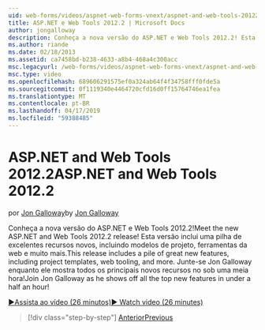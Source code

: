 ```yaml
---
uid: web-forms/videos/aspnet-web-forms-vnext/aspnet-and-web-tools-20122
title: ASP.NET e Web Tools 2012.2 | Microsoft Docs
author: jongalloway
description: Conheça a nova versão do ASP.NET e Web Tools 2012.2! Esta versão inclui uma pilha de excelentes recursos novos, incluindo modelos de projeto, ferramentas da web e muito mais. Joana...
ms.author: riande
ms.date: 02/18/2013
ms.assetid: ca7458bd-b238-4633-a8b4-468a4c300acc
msc.legacyurl: /web-forms/videos/aspnet-web-forms-vnext/aspnet-and-web-tools-20122
msc.type: video
ms.openlocfilehash: 689606291575ef0a324ab64f4f34758fff0fde5a
ms.sourcegitcommit: 0f1119340e4464720cfd16d0ff15764746ea1fea
ms.translationtype: MT
ms.contentlocale: pt-BR
ms.lasthandoff: 04/17/2019
ms.locfileid: "59388485"
---
```

# <a name="aspnet-and-web-tools-20122"></a><span data-ttu-id="3e910-105">ASP.NET and Web Tools 2012.2</span><span class="sxs-lookup"><span data-stu-id="3e910-105">ASP.NET and Web Tools 2012.2</span></span>

<span data-ttu-id="3e910-106">por [Jon Galloway](https://github.com/jongalloway)</span><span class="sxs-lookup"><span data-stu-id="3e910-106">by [Jon Galloway](https://github.com/jongalloway)</span></span>

<span data-ttu-id="3e910-107">Conheça a nova versão do ASP.NET e Web Tools 2012.2!</span><span class="sxs-lookup"><span data-stu-id="3e910-107">Meet the new ASP.NET and Web Tools 2012.2 release!</span></span> <span data-ttu-id="3e910-108">Esta versão inclui uma pilha de excelentes recursos novos, incluindo modelos de projeto, ferramentas da web e muito mais.</span><span class="sxs-lookup"><span data-stu-id="3e910-108">This release includes a pile of great new features, including project templates, web tooling, and more.</span></span> <span data-ttu-id="3e910-109">Junte-se Jon Galloway enquanto ele mostra todos os principais novos recursos no sob uma meia hora!</span><span class="sxs-lookup"><span data-stu-id="3e910-109">Join Jon Galloway as he shows off all the top new features in under a half an hour!</span></span>

[<span data-ttu-id="3e910-110">&#9654;Assista ao vídeo (26 minutos)</span><span class="sxs-lookup"><span data-stu-id="3e910-110">&#9654; Watch video (26 minutes)</span></span>](https://channel9.msdn.com/Blogs/ASP-NET-Site-Videos/aspnet-and-web-tools-20122)

> [!div class="step-by-step"]
> [<span data-ttu-id="3e910-111">Anterior</span><span class="sxs-lookup"><span data-stu-id="3e910-111">Previous</span></span>](getting-started-with-the-next-version-of-aspnet.md)
